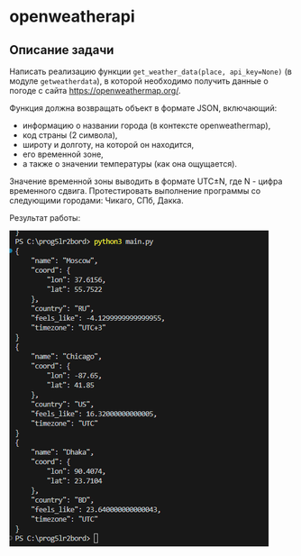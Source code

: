 # openweatherapi

## Описание задачи
Написать реализацию функции  ```get_weather_data(place, api_key=None)``` (в модуле ```getweatherdata```), в которой необходимо получить данные о погоде с сайта https://openweathermap.org/. 

Функция должна возвращать объект в формате JSON, включающий: 
- информацию о названии города (в контексте openweathermap),
- код страны (2 символа),
- широту и долготу, на которой он находится,
- его временной зоне,
- а также о значении температуры (как она ощущается).

Значение временной зоны выводить в формате UTC±N, где N - цифра временного сдвига.
Протестировать выполнение программы со следующими городами: Чикаго, СПб, Дакка.

Результат работы:

![11](/Screenshot%202024-11-06%20054938.png)